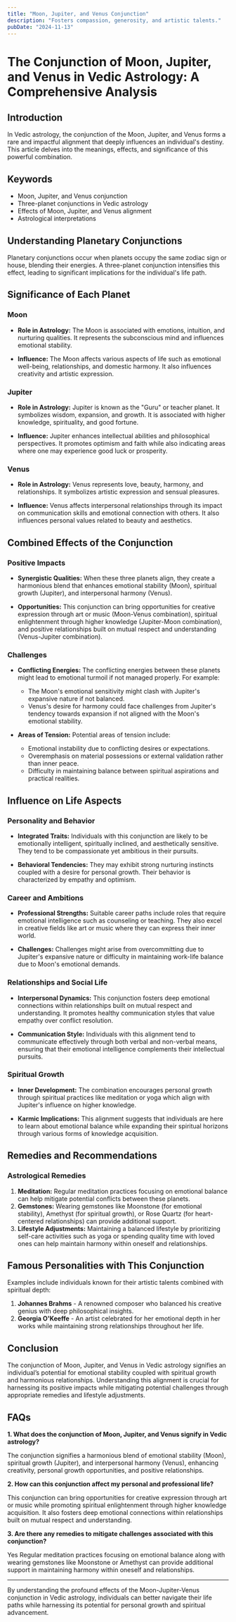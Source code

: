 ```yaml
---
title: "Moon, Jupiter, and Venus Conjunction"
description: "Fosters compassion, generosity, and artistic talents."
pubDate: "2024-11-13"
---
```


# The Conjunction of Moon, Jupiter, and Venus in Vedic Astrology: A Comprehensive Analysis

## Introduction

In Vedic astrology, the conjunction of the Moon, Jupiter, and Venus forms a rare and impactful alignment that deeply influences an individual's destiny. This article delves into the meanings, effects, and significance of this powerful combination.

## Keywords

- Moon, Jupiter, and Venus conjunction
- Three-planet conjunctions in Vedic astrology
- Effects of Moon, Jupiter, and Venus alignment
- Astrological interpretations

## Understanding Planetary Conjunctions

Planetary conjunctions occur when planets occupy the same zodiac sign or house, blending their energies. A three-planet conjunction intensifies this effect, leading to significant implications for the individual's life path.

## Significance of Each Planet

### Moon

- **Role in Astrology:** The Moon is associated with emotions, intuition, and nurturing qualities. It represents the subconscious mind and influences emotional stability.
  
- **Influence:** The Moon affects various aspects of life such as emotional well-being, relationships, and domestic harmony. It also influences creativity and artistic expression.

### Jupiter

- **Role in Astrology:** Jupiter is known as the "Guru" or teacher planet. It symbolizes wisdom, expansion, and growth. It is associated with higher knowledge, spirituality, and good fortune.
  
- **Influence:** Jupiter enhances intellectual abilities and philosophical perspectives. It promotes optimism and faith while also indicating areas where one may experience good luck or prosperity.

### Venus

- **Role in Astrology:** Venus represents love, beauty, harmony, and relationships. It symbolizes artistic expression and sensual pleasures.
  
- **Influence:** Venus affects interpersonal relationships through its impact on communication skills and emotional connection with others. It also influences personal values related to beauty and aesthetics.

## Combined Effects of the Conjunction

### Positive Impacts

- **Synergistic Qualities:** When these three planets align, they create a harmonious blend that enhances emotional stability (Moon), spiritual growth (Jupiter), and interpersonal harmony (Venus).
  
- **Opportunities:** This conjunction can bring opportunities for creative expression through art or music (Moon-Venus combination), spiritual enlightenment through higher knowledge (Jupiter-Moon combination), and positive relationships built on mutual respect and understanding (Venus-Jupiter combination).

### Challenges

- **Conflicting Energies:** The conflicting energies between these planets might lead to emotional turmoil if not managed properly. For example:
  - The Moon's emotional sensitivity might clash with Jupiter's expansive nature if not balanced.
  - Venus's desire for harmony could face challenges from Jupiter's tendency towards expansion if not aligned with the Moon's emotional stability.

- **Areas of Tension:** Potential areas of tension include:
  - Emotional instability due to conflicting desires or expectations.
  - Overemphasis on material possessions or external validation rather than inner peace.
  - Difficulty in maintaining balance between spiritual aspirations and practical realities.

## Influence on Life Aspects

### Personality and Behavior

- **Integrated Traits:** Individuals with this conjunction are likely to be emotionally intelligent, spiritually inclined, and aesthetically sensitive. They tend to be compassionate yet ambitious in their pursuits.
  
- **Behavioral Tendencies:** They may exhibit strong nurturing instincts coupled with a desire for personal growth. Their behavior is characterized by empathy and optimism.

### Career and Ambitions

- **Professional Strengths:** Suitable career paths include roles that require emotional intelligence such as counseling or teaching. They also excel in creative fields like art or music where they can express their inner world.
  
- **Challenges:** Challenges might arise from overcommitting due to Jupiter's expansive nature or difficulty in maintaining work-life balance due to Moon's emotional demands.

### Relationships and Social Life

- **Interpersonal Dynamics:** This conjunction fosters deep emotional connections within relationships built on mutual respect and understanding. It promotes healthy communication styles that value empathy over conflict resolution.
  
- **Communication Style:** Individuals with this alignment tend to communicate effectively through both verbal and non-verbal means, ensuring that their emotional intelligence complements their intellectual pursuits.

### Spiritual Growth

- **Inner Development:** The combination encourages personal growth through spiritual practices like meditation or yoga which align with Jupiter's influence on higher knowledge.
  
- **Karmic Implications:** This alignment suggests that individuals are here to learn about emotional balance while expanding their spiritual horizons through various forms of knowledge acquisition.

## Remedies and Recommendations

### Astrological Remedies

1. **Meditation:** Regular meditation practices focusing on emotional balance can help mitigate potential conflicts between these planets.
2. **Gemstones:** Wearing gemstones like Moonstone (for emotional stability), Amethyst (for spiritual growth), or Rose Quartz (for heart-centered relationships) can provide additional support.
3. **Lifestyle Adjustments:** Maintaining a balanced lifestyle by prioritizing self-care activities such as yoga or spending quality time with loved ones can help maintain harmony within oneself and relationships.

## Famous Personalities with This Conjunction

Examples include individuals known for their artistic talents combined with spiritual depth:

1. **Johannes Brahms** - A renowned composer who balanced his creative genius with deep philosophical insights.
2. **Georgia O'Keeffe** - An artist celebrated for her emotional depth in her works while maintaining strong relationships throughout her life.

## Conclusion

The conjunction of Moon, Jupiter, and Venus in Vedic astrology signifies an individual’s potential for emotional stability coupled with spiritual growth and harmonious relationships. Understanding this alignment is crucial for harnessing its positive impacts while mitigating potential challenges through appropriate remedies and lifestyle adjustments.

## FAQs

**1. What does the conjunction of Moon, Jupiter, and Venus signify in Vedic astrology?**

The conjunction signifies a harmonious blend of emotional stability (Moon), spiritual growth (Jupiter), and interpersonal harmony (Venus), enhancing creativity, personal growth opportunities, and positive relationships.

**2. How can this conjunction affect my personal and professional life?**

This conjunction can bring opportunities for creative expression through art or music while promoting spiritual enlightenment through higher knowledge acquisition. It also fosters deep emotional connections within relationships built on mutual respect and understanding.

**3. Are there any remedies to mitigate challenges associated with this conjunction?**

Yes Regular meditation practices focusing on emotional balance along with wearing gemstones like Moonstone or Amethyst can provide additional support in maintaining harmony within oneself and relationships.

---

By understanding the profound effects of the Moon-Jupiter-Venus conjunction in Vedic astrology, individuals can better navigate their life paths while harnessing its potential for personal growth and spiritual advancement.
